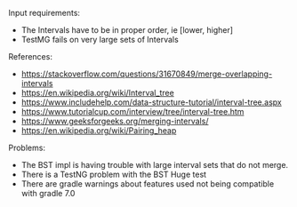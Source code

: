 


Input requirements:
 - The Intervals have to be in proper order, ie [lower, higher]
 - TestMG fails on very large sets of Intervals
 
References:
- https://stackoverflow.com/questions/31670849/merge-overlapping-intervals
- https://en.wikipedia.org/wiki/Interval_tree
- https://www.includehelp.com/data-structure-tutorial/interval-tree.aspx
- https://www.tutorialcup.com/interview/tree/interval-tree.htm
- https://www.geeksforgeeks.org/merging-intervals/
- https://en.wikipedia.org/wiki/Pairing_heap

Problems:
- The BST impl is having trouble with large interval sets that do not merge.
- There is a TestNG problem with the BST Huge test
- There are gradle warnings about features used not being compatible with gradle 7.0
